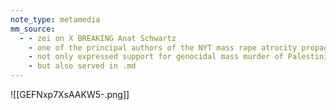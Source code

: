 ```yaml
---
note_type: metamedia
mm_source:
  - - zei on X BREAKING Anat Schwartz
    - one of the principal authors of the NYT mass rape atrocity propaganda hoax
    - not only expressed support for genocidal mass murder of Palestinians right before they gave her that job
    - but also served in .md
---
```


![[GEFNxp7XsAAKW5-.png]]


